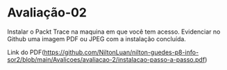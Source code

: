 # Avaliação-02
Instalar o Packt Trace na maquina em que você tem acesso.
Evidenciar no Github uma imagem PDF ou JPEG com a instalação concluída.
  
Link do PDF(https://github.com/NiltonLuan/nilton-guedes-p8-info-sor2/blob/main/Avalicoes/avaliacao-2/instalacao-passo-a-passo.pdf)

